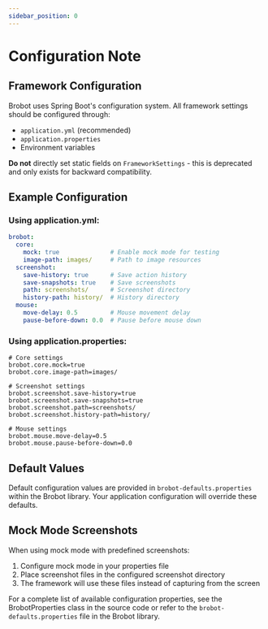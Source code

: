 ```yaml
---
sidebar_position: 0
---
```


# Configuration Note

## Framework Configuration

Brobot uses Spring Boot's configuration system. All framework settings should be configured through:

- `application.yml` (recommended)
- `application.properties`
- Environment variables

**Do not** directly set static fields on `FrameworkSettings` - this is deprecated and only exists for backward compatibility.

## Example Configuration

### Using application.yml:

```yaml
brobot:
  core:
    mock: true              # Enable mock mode for testing
    image-path: images/     # Path to image resources
  screenshot:
    save-history: true      # Save action history
    save-snapshots: true    # Save screenshots
    path: screenshots/      # Screenshot directory
    history-path: history/  # History directory
  mouse:
    move-delay: 0.5         # Mouse movement delay
    pause-before-down: 0.0  # Pause before mouse down
```

### Using application.properties:

```properties
# Core settings
brobot.core.mock=true
brobot.core.image-path=images/

# Screenshot settings
brobot.screenshot.save-history=true
brobot.screenshot.save-snapshots=true
brobot.screenshot.path=screenshots/
brobot.screenshot.history-path=history/

# Mouse settings
brobot.mouse.move-delay=0.5
brobot.mouse.pause-before-down=0.0
```

## Default Values

Default configuration values are provided in `brobot-defaults.properties` within the Brobot library. Your application configuration will override these defaults.

## Mock Mode Screenshots

When using mock mode with predefined screenshots:

1. Configure mock mode in your properties file
2. Place screenshot files in the configured screenshot directory
3. The framework will use these files instead of capturing from the screen

For a complete list of available configuration properties, see the BrobotProperties class in the source code or refer to the `brobot-defaults.properties` file in the Brobot library.